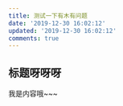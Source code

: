 ```yaml
---
title: 测试一下有木有问题
date: '2019-12-30 16:02:12'
updated: '2019-12-30 16:02:12'
comments: true
---
```

## 标题呀呀呀

我是内容哦~~~
